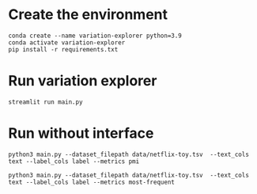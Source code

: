 # Create the environment

```
conda create --name variation-explorer python=3.9
conda activate variation-explorer
pip install -r requirements.txt
```


# Run variation explorer

```
streamlit run main.py
```

# Run without interface

```
python3 main.py --dataset_filepath data/netflix-toy.tsv  --text_cols text --label_cols label --metrics pmi
```

```
python3 main.py --dataset_filepath data/netflix-toy.tsv  --text_cols text --label_cols label --metrics most-frequent
```